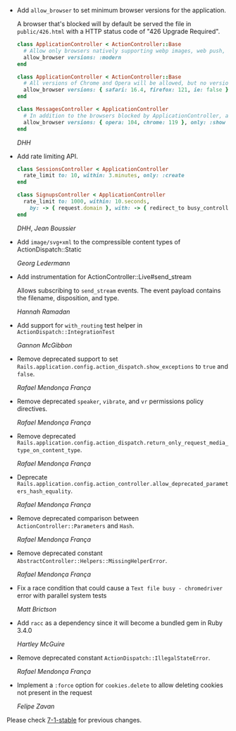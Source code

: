 *   Add `allow_browser` to set minimum browser versions for the application.

    A browser that's blocked will by default be served the file in `public/426.html` with a HTTP status code of "426 Upgrade Required".

    ```ruby
    class ApplicationController < ActionController::Base
      # Allow only browsers natively supporting webp images, web push, badges, import maps, CSS nesting + :has
      allow_browser versions: :modern
    end

    class ApplicationController < ActionController::Base
      # All versions of Chrome and Opera will be allowed, but no versions of "internet explorer" (ie). Safari needs to be 16.4+ and Firefox 121+.
      allow_browser versions: { safari: 16.4, firefox: 121, ie: false }
    end

    class MessagesController < ApplicationController
      # In addition to the browsers blocked by ApplicationController, also block Opera below 104 and Chrome below 119 for the show action.
      allow_browser versions: { opera: 104, chrome: 119 }, only: :show
    end
    ```

    *DHH*

*   Add rate limiting API.

    ```ruby
    class SessionsController < ApplicationController
      rate_limit to: 10, within: 3.minutes, only: :create
    end

    class SignupsController < ApplicationController
      rate_limit to: 1000, within: 10.seconds,
        by: -> { request.domain }, with: -> { redirect_to busy_controller_url, alert: "Too many signups!" }, only: :new
    end
    ```

    *DHH*, *Jean Boussier*

*   Add `image/svg+xml` to the compressible content types of ActionDispatch::Static

    *Georg Ledermann*

*   Add instrumentation for ActionController::Live#send_stream

    Allows subscribing to `send_stream` events. The event payload contains the filename, disposition, and type.

    *Hannah Ramadan*

*   Add support for `with_routing` test helper in `ActionDispatch::IntegrationTest`

    *Gannon McGibbon*

*   Remove deprecated support to set `Rails.application.config.action_dispatch.show_exceptions` to `true` and `false`.

    *Rafael Mendonça França*

*   Remove deprecated `speaker`, `vibrate`, and `vr` permissions policy directives.

    *Rafael Mendonça França*

*   Remove deprecated `Rails.application.config.action_dispatch.return_only_request_media_type_on_content_type`.

    *Rafael Mendonça França*

*   Deprecate `Rails.application.config.action_controller.allow_deprecated_parameters_hash_equality`.

    *Rafael Mendonça França*

*   Remove deprecated comparison between `ActionController::Parameters` and `Hash`.

    *Rafael Mendonça França*

*   Remove deprecated constant `AbstractController::Helpers::MissingHelperError`.

    *Rafael Mendonça França*

*   Fix a race condition that could cause a `Text file busy - chromedriver`
    error with parallel system tests

    *Matt Brictson*

*   Add `racc` as a dependency since it will become a bundled gem in Ruby 3.4.0

    *Hartley McGuire*
*   Remove deprecated constant `ActionDispatch::IllegalStateError`.

    *Rafael Mendonça França*

*   Implement a `:force` option for `cookies.delete` to allow deleting cookies not present in the request

    *Felipe Zavan*

Please check [7-1-stable](https://github.com/rails/rails/blob/7-1-stable/actionpack/CHANGELOG.md) for previous changes.
